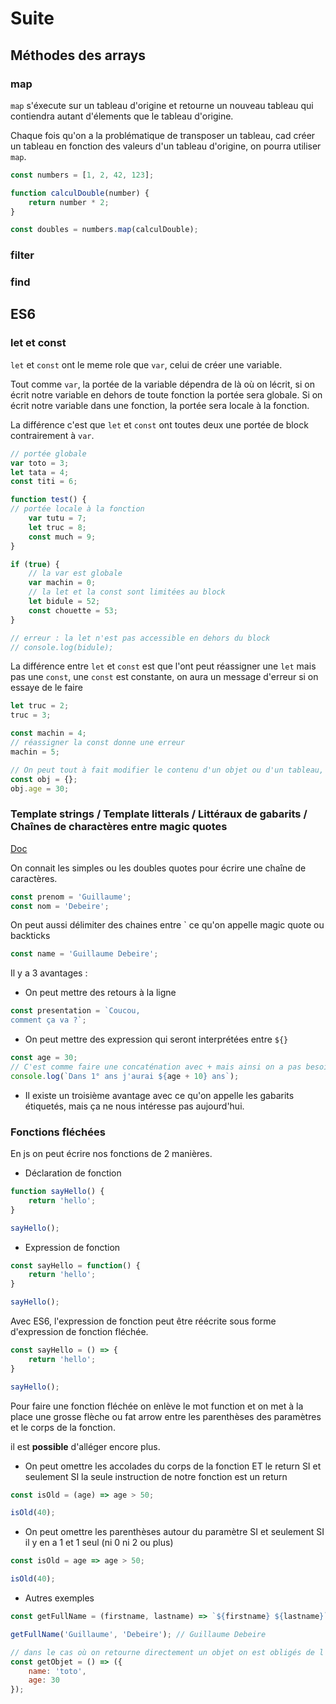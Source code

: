 # Suite

## Méthodes des arrays

### map

`map` s'éxecute sur un tableau d'origine et retourne un nouveau tableau qui contiendra autant d'élements que le tableau d'origine.

Chaque fois qu'on a la problématique de transposer un tableau, cad créer un tableau en fonction des valeurs d'un tableau d'origine, on pourra utiliser `map`.

```js
const numbers = [1, 2, 42, 123];

function calculDouble(number) {
    return number * 2;
}

const doubles = numbers.map(calculDouble);
```

### filter

### find

## ES6

### let et const

`let` et `const` ont le meme role que `var`, celui de créer une variable.

Tout comme `var`, la portée de la variable dépendra de là où on lécrit, si on écrit notre variable en dehors de toute fonction la portée sera globale. Si on écrit notre variable dans une fonction, la portée sera locale à la fonction.

La différence c'est que `let` et `const` ont toutes deux une portée de block contrairement à `var`.

```js
// portée globale
var toto = 3;
let tata = 4;
const titi = 6;

function test() {
// portée locale à la fonction
    var tutu = 7;
    let truc = 8;
    const much = 9;
}

if (true) {
    // la var est globale
    var machin = 0;
    // la let et la const sont limitées au block
    let bidule = 52;
    const chouette = 53;
}

// erreur : la let n'est pas accessible en dehors du block
// console.log(bidule);
```

La différence entre `let` et `const` est que l'ont peut réassigner une `let` mais pas une `const`, une `const` est constante, on aura un message d'erreur si on essaye de le faire

```js
let truc = 2;
truc = 3;

const machin = 4;
// réassigner la const donne une erreur
machin = 5;

// On peut tout à fait modifier le contenu d'un objet ou d'un tableau, réassigner une propriété ce n'est pas la même chose que réassigner la constante dans sa globalité
const obj = {};
obj.age = 30;
```

### Template strings / Template litterals / Littéraux de gabarits / Chaînes de charactères entre magic quotes

[Doc](https://developer.mozilla.org/fr/docs/Web/JavaScript/Reference/Litt%C3%A9raux_gabarits)

On connait les simples ou les doubles quotes pour écrire une chaîne de caractères.

```js
const prenom = 'Guillaume';
const nom = 'Debeire';
```

On peut aussi délimiter des chaines entre ` ce qu'on appelle magic quote ou backticks

```js
const name = 'Guillaume Debeire';
```

Il y a 3 avantages :

- On peut mettre des retours à la ligne

```js
const presentation = `Coucou,
comment ça va ?`;
```

- On peut mettre des expression qui seront interprétées entre `${}`

```js
const age = 30;
// C'est comme faire une concaténation avec + mais ainsi on a pas besoin de sortir sans arrêt de la chaine
console.log(`Dans 1° ans j'aurai ${age + 10} ans`);
```

- Il existe un troisième avantage avec ce qu'on appelle les gabarits étiquetés, mais ça ne nous intéresse pas aujourd'hui.

### Fonctions fléchées

En js on peut écrire nos fonctions de 2 manières.

- Déclaration de fonction

```js
function sayHello() {
    return 'hello';
}

sayHello();
```

- Expression de fonction

```js
const sayHello = function() {
    return 'hello';
}

sayHello();
```

Avec ES6, l'expression de fonction peut être réécrite sous forme d'expression de fonction fléchée.

```js
const sayHello = () => {
    return 'hello';
}

sayHello();
```

Pour faire une fonction fléchée on enlève le mot function et on met à la place une grosse flèche ou fat arrow entre les parenthèses des paramètres et le corps de la fonction.

il est **possible** d'alléger encore plus.

- On peut omettre les accolades du corps de la fonction ET le return SI et seulement SI la seule instruction de notre fonction est un return

```js
const isOld = (age) => age > 50;

isOld(40);
```

- On peut omettre les parenthèses autour du paramètre SI et seulement SI il y en a 1 et 1 seul (ni 0 ni 2 ou plus)

```js
const isOld = age => age > 50;

isOld(40);
```

- Autres exemples

```js
const getFullName = (firstname, lastname) => `${firstname} ${lastname}`;

getFullName('Guillaume', 'Debeire'); // Guillaume Debeire

// dans le cas où on retourne directement un objet on est obligés de l'entourer de parenthèses sinon l'interpréteur ne comprend pas la signification des accolades
const getObjet = () => ({
    name: 'toto',
    age: 30
});
```
